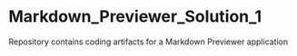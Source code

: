 # Markdown_Previewer_Solution_1
Repository contains coding artifacts for a Markdown Previewer application

